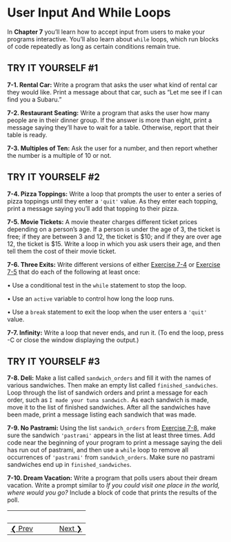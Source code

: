 # User Input And While Loops 
In **Chapter 7** you’ll learn how to accept input from users to make your programs interactive. You’ll also learn about `while` loops, which run blocks of code repeatedly as long as certain conditions remain true.

TRY IT YOURSELF \#1
-------------------

<span id="ch7exe1"></span>**7-1. Rental Car:** Write a program that asks the user what kind of rental car they would like. Print a message about that car, such as “Let me see if I can find you a Subaru.”

<span id="ch7exe2"></span>**7-2. Restaurant Seating:** Write a program that asks the user how many people are in their dinner group. If the answer is more than eight, print a message saying they’ll have to wait for a table. Otherwise, report that their table is ready.

<span id="ch7exe3"></span>**7-3. Multiples of Ten:** Ask the user for a number, and then report whether the number is a multiple of 10 or not.

TRY IT YOURSELF \#2
-------------------

<span id="ch7exe4"></span>**7-4. Pizza Toppings:** Write a loop that prompts the user to enter a series of pizza toppings until they enter a `'quit'` value. As they enter each topping, print a message saying you’ll add that topping to their pizza.

<span id="ch7exe5"></span>**7-5. Movie Tickets:** A movie theater charges different ticket prices depending on a person’s age. If a person is under the age of 3, the ticket is free; if they are between 3 and 12,
the ticket is \$10; and if they are over age 12, the ticket is \$15.
Write a loop in which you ask users their age, and then tell them the cost of their movie ticket.

<span id="page_128"></span><span id="ch7exe6"></span>**7-6. Three Exits:** Write different versions of either [Exercise 7-4](#ch7exe4) or [Exercise 7-5](#ch7exe5) that do each of the following at least once:

• Use a conditional test in the `while` statement to stop the loop.

• Use an `active` variable to control how long the loop runs.

• Use a `break` statement to exit the loop when the user enters a `'quit'` value.

<span id="ch7exe7"></span>**7-7. Infinity:** Write a loop that never ends, and run it. (To end the loop, press -C or close the window displaying the output.)

TRY IT YOURSELF \#3
-------------------

<span id="ch7exe8"></span>**7-8. Deli:** Make a list called `sandwich_orders` and fill it with the names of various sandwiches. Then make an empty list called `finished_sandwiches`. Loop through the list of sandwich orders and print a message for each order, such as `I made your tuna sandwich.` As each sandwich is made, move it to the list of finished sandwiches. After all the sandwiches have been made,
print a message listing each sandwich that was made.

<span id="ch7exe9"></span>**7-9. No Pastrami:** Using the list `sandwich_orders` from [Exercise 7-8](#ch7exe8), make sure the sandwich `'pastrami'` appears in the list at least three times. Add code near the beginning of your program to print a message saying the deli has run out of pastrami, and then use a `while` loop to remove all occurrences of `'pastrami'` from `sandwich_orders`. Make sure no pastrami sandwiches end up in `finished_sandwiches`.

<span id="ch7exe10"></span>**7-10. Dream Vacation:** Write a program that polls users about their dream vacation. Write a prompt similar to *If you could visit one place in the world, where would you go?* Include a block of code that prints the results of the poll.


&nbsp; | &nbsp; | &nbsp; | &nbsp;
----|----|----|----
[&#10094; Prev](../../../pcc-chapter-06)| &nbsp; | &nbsp; | &nbsp;[Next &#10095;](../../../pcc-chapter-08)
